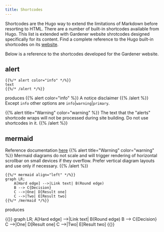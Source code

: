 ```yaml
---
title: Shortcodes
---
```


Shortcodes are the Hugo way to extend the limitations of Markdown before resorting to HTML. There are a number of built-in shortcodes available from Hugo. This list is extended with Gardener website shrotcodes designed specifically for its content.
Find a complete reference to the Hugo built-in shortcodes on its [website](https://gohugo.io/content-management/shortcodes/).

Below is a reference to the shortcodes developed for the Gardener website.

## alert
```
{{%/* alert color="info" */%}}
text
{{%/* /alert */%}}
```
produces
{{% alert color="info" %}}
A notice disclaimer
{{% /alert %}}
Except `info` other options are `info`|`warning`|`primary`.

{{% alert title="Warning" color="warning" %}}
The text that the "alerts" shortcode wraps will not be processed during site building. Do not use shortcodes in it.
{{% /alert %}}

## mermaid
Reference documentation [here](https://learn.netlify.com/en/shortcodes/mermaid/)
{{% alert title="Warning" color="warning" %}}
Mermaid diagrams do not scale and will trigger rendering of horizontal scrollbar on small devices if they overflow. Prefer vertical diagram layouts and use only if necessary.
{{% /alert %}}
```
{{%/* mermaid align="left" */%}}
graph LR;
    A[Hard edge] -->|Link text| B(Round edge)
    B --> C{Decision}
    C -->|One| D[Result one]
    C -->|Two| E[Result two]
{{%/* /mermaid */%}}
```
produces

{{<mermaid align="left">}}
graph LR;
    A[Hard edge] -->|Link text| B(Round edge)
    B --> C{Decision}
    C -->|One| D[Result one]
    C -->|Two| E[Result two]
{{</mermaid>}}